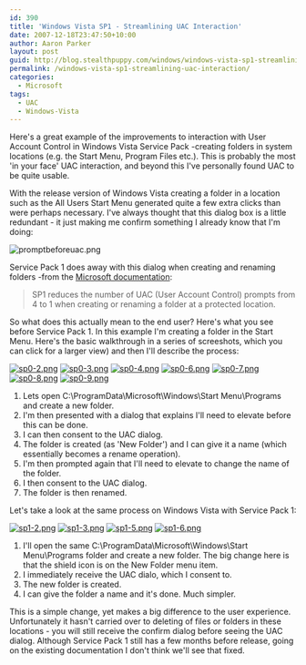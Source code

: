 ```yaml
---
id: 390
title: 'Windows Vista SP1 - Streamlining UAC Interaction'
date: 2007-12-18T23:47:50+10:00
author: Aaron Parker
layout: post
guid: http://blog.stealthpuppy.com/windows/windows-vista-sp1-streamlining-uac-interaction
permalink: /windows-vista-sp1-streamlining-uac-interaction/
categories:
  - Microsoft
tags:
  - UAC
  - Windows-Vista
---
```

Here's a great example of the improvements to interaction with User Account Control in Windows Vista Service Pack -creating folders in system locations (e.g. the Start Menu, Program Files etc.). This is probably the most 'in your face' UAC interaction, and beyond this I've personally found UAC to be quite usable.

With the release version of Windows Vista creating a folder in a location such as the All Users Start Menu generated quite a few extra clicks than were perhaps necessary. I've always thought that this dialog box is a little redundant - it just making me confirm something I already know that I'm doing:

![promptbeforeuac.png](https://stealthpuppy.com/media/2007/12/promptbeforeuac.png) 

Service Pack 1 does away with this dialog when creating and renaming folders -from the [Microsoft documentation](http://technet2.microsoft.com/WindowsVista/en/library/005f921e-f706-401e-abb5-eec42ea0a03e1033.mspx?mfr=true):

> SP1 reduces the number of UAC (User Account Control) prompts from 4 to 1 when creating or renaming a folder at a protected location.

So what does this actually mean to the end user? Here's what you see before Service Pack 1. In this example I'm creating a folder in the Start Menu. Here's the basic walkthrough in a series of screeshots, which you can click for a larger view) and then I'll describe the process:

[![sp0-2.png](https://stealthpuppy.com/media/2007/12/sp0-2.thumbnail.png)](https://stealthpuppy.com/media/2007/12/sp0-2.png "sp0-2.png") [![sp0-3.png](https://stealthpuppy.com/media/2007/12/sp0-3.thumbnail.png)](https://stealthpuppy.com/media/2007/12/sp0-3.png "sp0-3.png") [![sp0-4.png](https://stealthpuppy.com/media/2007/12/sp0-4.thumbnail.png)](https://stealthpuppy.com/media/2007/12/sp0-4.png "sp0-4.png") [![sp0-6.png](https://stealthpuppy.com/media/2007/12/sp0-6.thumbnail.png)](https://stealthpuppy.com/media/2007/12/sp0-6.png "sp0-6.png") [![sp0-7.png](https://stealthpuppy.com/media/2007/12/sp0-7.thumbnail.png)](https://stealthpuppy.com/media/2007/12/sp0-7.png "sp0-7.png") [![sp0-8.png](https://stealthpuppy.com/media/2007/12/sp0-8.thumbnail.png)](https://stealthpuppy.com/media/2007/12/sp0-8.png "sp0-8.png") [![sp0-9.png](https://stealthpuppy.com/media/2007/12/sp0-9.thumbnail.png)](https://stealthpuppy.com/media/2007/12/sp0-9.png "sp0-9.png")

  1. Lets open C:\ProgramData\Microsoft\Windows\Start Menu\Programs and create a new folder.
  2. I'm then presented with a dialog that explains I'll need to elevate before this can be done.
  3. I can then consent to the UAC dialog.
  4. The folder is created (as 'New Folder') and I can give it a name (which essentially becomes a rename operation).
  5. I'm then prompted again that I'll need to elevate to change the name of the folder.
  6. I then consent to the UAC dialog.
  7. The folder is then renamed.

Let's take a look at the same process on Windows Vista with Service Pack 1:

[![sp1-2.png](https://stealthpuppy.com/media/2007/12/sp1-2.thumbnail.png)](https://stealthpuppy.com/media/2007/12/sp1-2.png "sp1-2.png") [![sp1-3.png](https://stealthpuppy.com/media/2007/12/sp1-3.thumbnail.png)](https://stealthpuppy.com/media/2007/12/sp1-3.png "sp1-3.png") [![sp1-5.png](https://stealthpuppy.com/media/2007/12/sp1-5.thumbnail.png)](https://stealthpuppy.com/media/2007/12/sp1-5.png "sp1-5.png") [![sp1-6.png](https://stealthpuppy.com/media/2007/12/sp1-6.thumbnail.png)](https://stealthpuppy.com/media/2007/12/sp1-6.png "sp1-6.png")

  1. I'll open the same C:\ProgramData\Microsoft\Windows\Start Menu\Programs folder and create a new folder. The big change here is that the shield icon is on the New Folder menu item.
  2. I immediately receive the UAC dialo, which I consent to.
  3. The new folder is created.
  4. I can give the folder a name and it's done. Much simpler.

This is a simple change, yet makes a big difference to the user experience. Unfortunately it hasn't carried over to deleting of files or folders in these locations - you will still receive the confirm dialog before seeing the UAC dialog. Although Service Pack 1 still has a few months before release, going on the existing documentation I don't think we'll see that fixed.